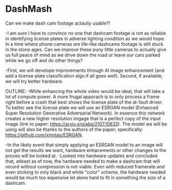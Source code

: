 # DashMash
Can we make dash cam footage actaully usable?!

-I am sure I have to convince no one that dashcam footage is not as reliable in identifying license plates in adverse lighting condition as we would hope. In a time where phone cameras are life-like dashcams footage is still stuck in the stone ages. Can we improve these puny little cameras to actually give us full peace of mind as we drive down the road or leave our cars parked while we go off and do other things?

-First, we will develope improvements through AI image enhancement (and add a license plate classification algo if all goes well). Second, if available, we will try better hardware.

OUTLINE:
-While enhancing the whole video would be ideal, that will take a lot of compute power. A more frugal apporach is to only process a frame right before a crash that best shows the license plate of the at-fault driver. To better see the license plate we will use an ESRGAN model (Enhanced Super Resolution Generative Adversarial Network). In essence this network creates a new higher resolution imgage that is a perfect copy of the input image (link to paper: https://arxiv.org/abs/2107.10833). The model we will be using will also be thanks to the authors of the paper; specifically: https://github.com/xinntao/ESRGAN.

-In the likely event that simply applying an ESRGAN model to an image will not get the results we want, hardware enhacements or other changes to the proces will be looked at.
      -Looked into hardware updates and concluded that, atleast as of now, the hardware needed to make a dashcam that will record without compression is not viable. Even with reduced framerate and even sticking to only black and               white "color" scheme, the hardware needed would be much too expensive let alone hard to fit in something the size of a dashcam.
